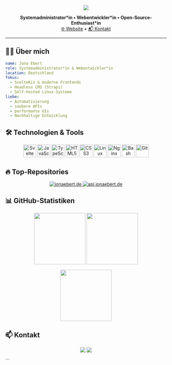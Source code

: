 <!-- Profilbanner -->
<p align="center">
  <img src="https://capsule-render.vercel.app/api?type=waving&color=0:0F2027,100:2C5364&height=180&section=header&text=Hi%20👋%20Ich%20bin%20Jona&fontColor=ffffff&fontSize=40&animation=fadeIn" />
</p>

<p align="center">
  <strong>Systemadministrator*in • Webentwickler*in • Open-Source-Enthusiast*in</strong><br/>
  <a href="https://jonaebert.de" target="_blank">🌐 Website</a> • 
  <a href="https://jonaebert.de/contact" target="_blank">📬 Kontakt</a>
</p>

---

## 👨‍💻 Über mich

```yaml
name: Jona Ebert
role: Systemadministrator*in & Webentwickler*in
location: Deutschland
fokus:
  - SvelteKit & moderne Frontends
  - Headless CMS (Strapi)
  - Self-hosted Linux-Systeme
liebe:
  - Automatisierung
  - saubere APIs
  - performante UIs
  - Nachhaltige Entwicklung
```

## 🛠️ Technologien & Tools

<p align="center"> <img src="https://cdn.jsdelivr.net/gh/devicons/devicon/icons/svelte/svelte-original.svg" title="Svelte" width="40"/> <img src="https://cdn.jsdelivr.net/gh/devicons/devicon/icons/javascript/javascript-original.svg" title="JavaScript" width="40"/> <img src="https://cdn.jsdelivr.net/gh/devicons/devicon/icons/typescript/typescript-original.svg" title="TypeScript" width="40"/> <img src="https://cdn.jsdelivr.net/gh/devicons/devicon/icons/html5/html5-original.svg" title="HTML5" width="40"/> <img src="https://cdn.jsdelivr.net/gh/devicons/devicon/icons/css3/css3-original.svg" title="CSS3" width="40"/> <img src="https://cdn.jsdelivr.net/gh/devicons/devicon/icons/linux/linux-original.svg" title="Linux" width="40"/> <img src="https://cdn.jsdelivr.net/gh/devicons/devicon/icons/nginx/nginx-original.svg" title="Nginx" width="40"/> <img src="https://cdn.jsdelivr.net/gh/devicons/devicon/icons/bash/bash-original.svg" title="Bash" width="40"/> <img src="https://cdn.jsdelivr.net/gh/devicons/devicon/icons/git/git-original.svg" title="Git" width="40"/> </p>

## 🔥 Top-Repositories

<!-- Pin ausgewählter Repositories -->
<p align="center">
  <a href="https://github.com/jonaebert/jonaebert.de">
    <img src="https://github-readme-stats.vercel.app/api/pin/?username=jonaebert&repo=jonaebert.de&theme=tokyonight" alt="jonaebert.de" />
  </a>
  <a href="https://github.com/jonaebert/api.jonaebert.de">
    <img src="https://github-readme-stats.vercel.app/api/pin/?username=jonaebert&repo=api.jonaebert.de&theme=tokyonight" alt="api.jonaebert.de" />
  </a>
</p>


## 📊 GitHub-Statistiken
<p align="center"> <img src="https://github-readme-stats.vercel.app/api?username=jonaebert&show_icons=true&theme=tokyonight&hide_border=true&exclude_repo=jonaebert" height="160"/> <img src="https://github-readme-streak-stats.herokuapp.com/?user=jonaebert&theme=tokyonight&hide_border=true&exclude_repo=jonaebert" height="160"/> </p> <p align="center"> <img src="https://github-readme-stats.vercel.app/api/top-langs/?username=jonaebert&layout=compact&theme=tokyonight&hide_border=true&exclude_repo=jonaebert" height="160"/> </p>

## 📫 Kontakt
<p align="center"> <a href="https://jonaebert.de"><img src="https://img.shields.io/badge/Webseite-000000?style=for-the-badge&logo=google-chrome&logoColor=white"/></a> <a href="https://github.com/jonaebert"><img src="https://img.shields.io/badge/GitHub-181717?style=for-the-badge&logo=github&logoColor=white"/></a> </p> ```
